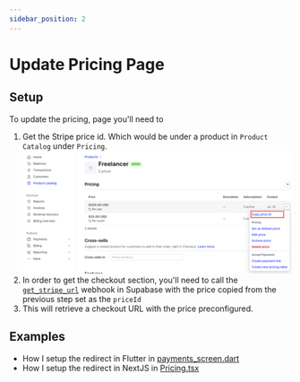 ```yaml
---
sidebar_position: 2
---
```

# Update Pricing Page
## Setup
To update the pricing, page you'll need to
1. Get the Stripe price id. Which would be under a product in `Product Catalog` under `Pricing`.
![](../assets/stripe-price-id.png)
2. In order to get the checkout section, you'll need to call the [`get_stripe_url`](https://github.com/devtodollars/mvp-boilerplate/blob/main/supabase/functions/get_stripe_url/index.ts) webhook in Supabase with the price copied from the previous step set as the `priceId`
3. This will retrieve a checkout URL with the price preconfigured.

## Examples
- How I setup the redirect in Flutter in [payments_screen.dart](https://github.com/devtodollars/mvp-boilerplate/blob/main/flutter/lib/screens/payments_screen.dart)
- How I setup the redirect in NextJS in [Pricing.tsx](https://github.com/devtodollars/mvp-boilerplate/blob/main/nextjs/components/landing/Pricing.tsx)
